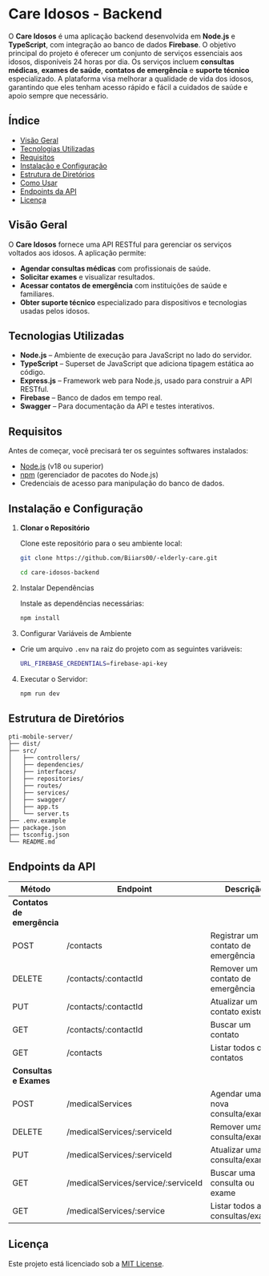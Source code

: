 # Care Idosos - Backend

O **Care Idosos** é uma aplicação backend desenvolvida em **Node.js** e **TypeScript**, com integração ao banco de dados **Firebase**. O objetivo principal do projeto é oferecer um conjunto de serviços essenciais aos idosos, disponíveis 24 horas por dia. Os serviços incluem **consultas médicas**, **exames de saúde**, **contatos de emergência** e **suporte técnico** especializado. A plataforma visa melhorar a qualidade de vida dos idosos, garantindo que eles tenham acesso rápido e fácil a cuidados de saúde e apoio sempre que necessário.

## Índice

- [Visão Geral](#visão-geral)
- [Tecnologias Utilizadas](#tecnologias-utilizadas)
- [Requisitos](#requisitos)
- [Instalação e Configuração](#instalação-e-configuração)
- [Estrutura de Diretórios](#estrutura-de-diretórios)
- [Como Usar](#como-usar)
- [Endpoints da API](#endpoints-da-api)
- [Licença](#licença)

## Visão Geral

O **Care Idosos** fornece uma API RESTful para gerenciar os serviços voltados aos idosos. A aplicação permite:

- **Agendar consultas médicas** com profissionais de saúde.
- **Solicitar exames** e visualizar resultados.
- **Acessar contatos de emergência** com instituições de saúde e familiares.
- **Obter suporte técnico** especializado para dispositivos e tecnologias usadas pelos idosos.

## Tecnologias Utilizadas

- **Node.js** – Ambiente de execução para JavaScript no lado do servidor.
- **TypeScript** – Superset de JavaScript que adiciona tipagem estática ao código.
- **Express.js** – Framework web para Node.js, usado para construir a API RESTful.
- **Firebase** – Banco de dados em tempo real.
- **Swagger** – Para documentação da API e testes interativos.

## Requisitos

Antes de começar, você precisará ter os seguintes softwares instalados:

- [Node.js](https://nodejs.org) (v18 ou superior)
- [npm](https://www.npmjs.com) (gerenciador de pacotes do Node.js)
- Credenciais de acesso para manipulação do banco de dados.

## Instalação e Configuração

1. **Clonar o Repositório**

   Clone este repositório para o seu ambiente local:

   ```bash
   git clone https://github.com/Biiars00/-elderly-care.git

   cd care-idosos-backend

   ```

2. Instalar Dependências

   Instale as dependências necessárias:

   ```bash
   npm install

   ```

3. Configurar Variáveis de Ambiente

- Crie um arquivo `.env` na raiz do projeto com as seguintes variáveis:

  ```bash
  URL_FIREBASE_CREDENTIALS=firebase-api-key
  ```

4. Executar o Servidor:

   ```bash
   npm run dev
   ```

## Estrutura de Diretórios

    pti-mobile-server/
    ├── dist/
    ├── src/
    │   ├── controllers/
    │   ├── dependencies/
    │   ├── interfaces/
    │   ├── repositories/
    │   ├── routes/
    │   ├── services/
    │   ├── swagger/
    │   ├── app.ts
    │   └── server.ts
    ├── .env.example
    ├── package.json
    ├── tsconfig.json
    └── README.md

## Endpoints da API

| Método                     | Endpoint                            | Descrição                               |
| -------------------------- | ----------------------------------- | --------------------------------------- |
| **Contatos de emergência** |
| POST                       | /contacts                           | Registrar um novo contato de emergência |
| DELETE                     | /contacts/:contactId                | Remover um contato de emergência        |
| PUT                        | /contacts/:contactId                | Atualizar um contato existente          |
| GET                        | /contacts/:contactId                | Buscar um contato                       |
| GET                        | /contacts                           | Listar todos os contatos                |
| **Consultas e Exames**     |
| POST                       | /medicalServices                    | Agendar uma nova consulta/exame         |
| DELETE                     | /medicalServices/:serviceId         | Remover uma consulta/exame              |
| PUT                        | /medicalServices/:serviceId         | Atualizar uma consulta/exame            |
| GET                        | /medicalServices/service/:serviceId | Buscar uma consulta ou exame            |
| GET                        | /medicalServices/:service           | Listar todos as consultas/exames        |

## Licença

Este projeto está licenciado sob a [MIT License](./LICENSE.txt).

